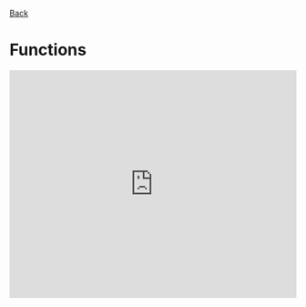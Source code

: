 [Back](../index.md)

# Functions #

<iframe height="400px" width="100%" src="https://repl.it/@LfourZ/DisguisedWellwornIbex?lite=true" scrolling="no" frameborder="no" allowtransparency="true" allowfullscreen="true" sandbox="allow-forms allow-pointer-lock allow-popups allow-same-origin allow-scripts allow-modals" width="100%" ></iframe>
